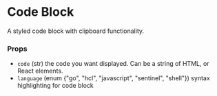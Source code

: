 # Code Block

A styled code block with clipboard functionality.

### Props

- `code` (str) the code you want displayed. Can be a string of HTML, or React elements.
- `language` (enum {"go", "hcl", "javascript", "sentinel", "shell"}) syntax highlighting for code block
